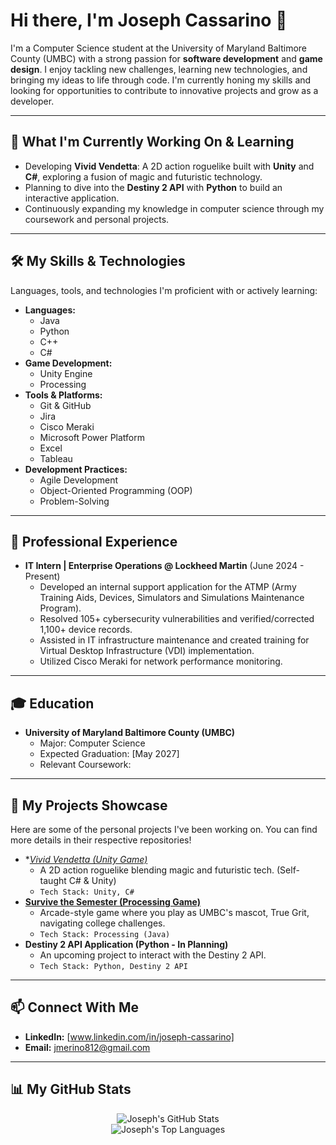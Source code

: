 # Hi there, I'm Joseph Cassarino 👋

I'm a Computer Science student at the University of Maryland Baltimore County (UMBC) with a strong passion for **software development** and **game design**. I enjoy tackling new challenges, learning new technologies, and bringing my ideas to life through code. I'm currently honing my skills and looking for opportunities to contribute to innovative projects and grow as a developer.

---

## 🚀 What I'm Currently Working On & Learning

* Developing **Vivid Vendetta**: A 2D action roguelike built with **Unity** and **C#**, exploring a fusion of magic and futuristic technology.
* Planning to dive into the **Destiny 2 API** with **Python** to build an interactive application.
* Continuously expanding my knowledge in computer science through my coursework and personal projects.

---

## 🛠️ My Skills & Technologies

Languages, tools, and technologies I'm proficient with or actively learning:

* **Languages:**
    * Java
    * Python
    * C++
    * C#
* **Game Development:**
    * Unity Engine
    * Processing
* **Tools & Platforms:**
    * Git & GitHub
    * Jira
    * Cisco Meraki
    * Microsoft Power Platform
    * Excel
    * Tableau
* **Development Practices:**
    * Agile Development
    * Object-Oriented Programming (OOP)
    * Problem-Solving

---

## 💼 Professional Experience

* **IT Intern | Enterprise Operations @ Lockheed Martin** (June 2024 - Present)
    * Developed an internal support application for the ATMP (Army Training Aids, Devices, Simulators and Simulations Maintenance Program).
    * Resolved 105+ cybersecurity vulnerabilities and verified/corrected 1,100+ device records.
    * Assisted in IT infrastructure maintenance and created training for Virtual Desktop Infrastructure (VDI) implementation.
    * Utilized Cisco Meraki for network performance monitoring.

---

## 🎓 Education

* **University of Maryland Baltimore County (UMBC)**
    * Major: Computer Science
    * Expected Graduation: [May 2027]
    * Relevant Coursework: 

---

## 🌟 My Projects Showcase

Here are some of the personal projects I've been working on. You can find more details in their respective repositories!

* **[Vivid Vendetta (Unity Game)](https://github.com/JCassarino/Vivid-Vendetta)*
    * A 2D action roguelike blending magic and futuristic tech. (Self-taught C# & Unity)
    * `Tech Stack: Unity, C#`
* **[Survive the Semester (Processing Game)](https://github.com/JCassarino/Survive-The-Semester)**
    * Arcade-style game where you play as UMBC's mascot, True Grit, navigating college challenges.
    * `Tech Stack: Processing (Java)`
* **Destiny 2 API Application (Python - In Planning)**
    * An upcoming project to interact with the Destiny 2 API.
    * `Tech Stack: Python, Destiny 2 API`

---

## 📫 Connect With Me

* **LinkedIn:** [www.linkedin.com/in/joseph-cassarino]
* **Email:** jmerino812@gmail.com

---

## 📊 My GitHub Stats

<p align="center">
  <img src="https://github-readme-stats.vercel.app/api?username=JCassarino&show_icons=true&theme=radical&count_private=true" alt="Joseph's GitHub Stats" />
  <br/>
  <img src="https://github-readme-stats.vercel.app/api/top-langs/?username=JCassarino&layout=compact&theme=radical&langs_count=8" alt="Joseph's Top Languages" />
  </p>

<!-- <p align="center">
  <img src="https://ghchart.rshah.org/YOUR_USERNAME" alt="Joseph's Contribution Graph" />
</p> -->
